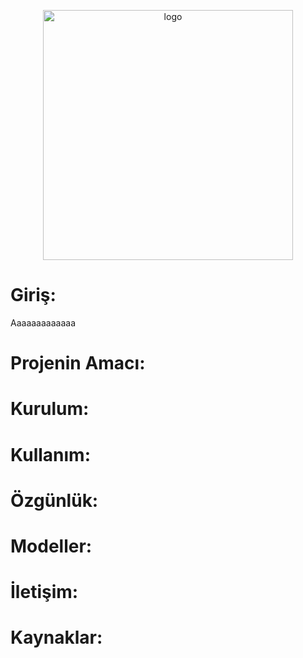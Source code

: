 <p align="center">
  <img src="https://github.com/user-attachments/assets/5f0749a2-a8af-4e0a-9555-46f487b43c3f" width="400" alt="logo">
</p>

# Giriş:

Aaaaaaaaaaaaa

# Projenin Amacı:

# Kurulum:

# Kullanım:

# Özgünlük:

# Modeller:

# İletişim:

# Kaynaklar:
